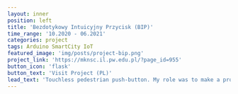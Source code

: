 ```yaml
---
layout: inner
position: left
title: 'Bezdotykowy Intuicyjny Przycisk (BIP)'
time_range: '10.2020 - 06.2021'
categories: project
tags: Arduino SmartCity IoT
featured_image: 'img/posts/project-bip.png'
project_link: 'https://mknsc.il.pw.edu.pl/?page_id=955'
button_icon: 'flask'
button_text: 'Visit Project (PL)'
lead_text: 'Touchless pedestrian push-button. My role was to make a prototype based on Arduino, IR sensor and display.'
---
```

